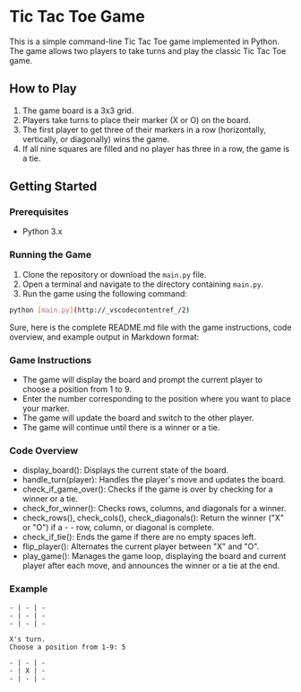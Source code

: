 # Tic Tac Toe Game

This is a simple command-line Tic Tac Toe game implemented in Python. The game allows two players to take turns and play the classic Tic Tac Toe game.

## How to Play

1. The game board is a 3x3 grid.
2. Players take turns to place their marker (X or O) on the board.
3. The first player to get three of their markers in a row (horizontally, vertically, or diagonally) wins the game.
4. If all nine squares are filled and no player has three in a row, the game is a tie.

## Getting Started

### Prerequisites

- Python 3.x

### Running the Game

1. Clone the repository or download the `main.py` file.
2. Open a terminal and navigate to the directory containing `main.py`.
3. Run the game using the following command:

```sh
python [main.py](http://_vscodecontentref_/2)
```
Sure, here is the complete README.md file with the game instructions, code overview, and example output in Markdown format:


### Game Instructions
- The game will display the board and prompt the current player to choose a position from 1 to 9.
- Enter the number corresponding to the position where you want to place your marker.
- The game will update the board and switch to the other player.
- The game will continue until there is a winner or a tie.

### Code Overview
- display_board(): Displays the current state of the board.
- handle_turn(player): Handles the player's move and updates the board.
- check_if_game_over(): Checks if the game is over by checking for a winner or a tie.
- check_for_winner(): Checks rows, columns, and diagonals for a winner.
- check_rows(), check_cols(), check_diagonals(): Return the winner ("X" or "O") if a - - row, column, or diagonal is complete.
- check_if_tie(): Ends the game if there are no empty spaces left.
- flip_player(): Alternates the current player between "X" and "O".
- play_game(): Manages the game loop, displaying the board and current player after
each move, and announces the winner or a tie at the end.


### Example

```
- | - | -
- | - | -
- | - | -

X's turn.
Choose a position from 1-9: 5

- | - | -
- | X | -
- | - | -

```
